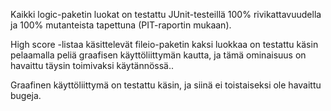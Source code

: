 Kaikki logic-paketin luokat on testattu JUnit-testeillä 100% rivikattavuudella ja 100% mutanteista tapettuna (PIT-raportin mukaan).

High score -listaa käsittelevät fileio-paketin kaksi luokkaa on testattu käsin pelaamalla peliä graafisen käyttöliittymän kautta, ja tämä ominaisuus on havaittu täysin toimivaksi käytännössä..

Graafinen käyttöliittymä on testattu käsin, ja siinä ei toistaiseksi ole havaittu bugeja.

